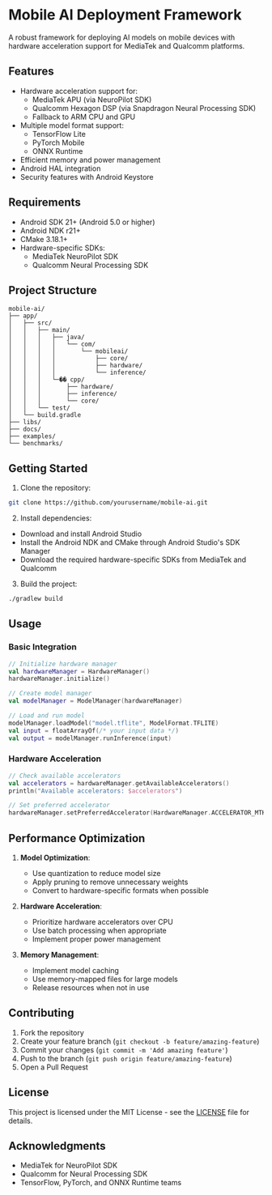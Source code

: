 # Mobile AI Deployment Framework

A robust framework for deploying AI models on mobile devices with hardware acceleration support for MediaTek and Qualcomm platforms.

## Features

- Hardware acceleration support for:
  - MediaTek APU (via NeuroPilot SDK)
  - Qualcomm Hexagon DSP (via Snapdragon Neural Processing SDK)
  - Fallback to ARM CPU and GPU
- Multiple model format support:
  - TensorFlow Lite
  - PyTorch Mobile
  - ONNX Runtime
- Efficient memory and power management
- Android HAL integration
- Security features with Android Keystore

## Requirements

- Android SDK 21+ (Android 5.0 or higher)
- Android NDK r21+ 
- CMake 3.18.1+
- Hardware-specific SDKs:
  - MediaTek NeuroPilot SDK
  - Qualcomm Neural Processing SDK

## Project Structure

```
mobile-ai/
├── app/
│   ├── src/
│   │   ├── main/
│   │   │   ├── java/
│   │   │   │   └── com/
│   │   │   │       └── mobileai/
│   │   │   │           ├── core/
│   │   │   │           ├── hardware/
│   │   │   │           └── inference/
│   │   │   └─�� cpp/
│   │   │       ├── hardware/
│   │   │       ├── inference/
│   │   │       └── core/
│   │   └── test/
│   └── build.gradle
├── libs/
├── docs/
├── examples/
└── benchmarks/
```

## Getting Started

1. Clone the repository:
```bash
git clone https://github.com/yourusername/mobile-ai.git
```

2. Install dependencies:
- Download and install Android Studio
- Install the Android NDK and CMake through Android Studio's SDK Manager
- Download the required hardware-specific SDKs from MediaTek and Qualcomm

3. Build the project:
```bash
./gradlew build
```

## Usage

### Basic Integration

```kotlin
// Initialize hardware manager
val hardwareManager = HardwareManager()
hardwareManager.initialize()

// Create model manager
val modelManager = ModelManager(hardwareManager)

// Load and run model
modelManager.loadModel("model.tflite", ModelFormat.TFLITE)
val input = floatArrayOf(/* your input data */)
val output = modelManager.runInference(input)
```

### Hardware Acceleration

```kotlin
// Check available accelerators
val accelerators = hardwareManager.getAvailableAccelerators()
println("Available accelerators: $accelerators")

// Set preferred accelerator
hardwareManager.setPreferredAccelerator(HardwareManager.ACCELERATOR_MTK)
```

## Performance Optimization

1. **Model Optimization**:
   - Use quantization to reduce model size
   - Apply pruning to remove unnecessary weights
   - Convert to hardware-specific formats when possible

2. **Hardware Acceleration**:
   - Prioritize hardware accelerators over CPU
   - Use batch processing when appropriate
   - Implement proper power management

3. **Memory Management**:
   - Implement model caching
   - Use memory-mapped files for large models
   - Release resources when not in use

## Contributing

1. Fork the repository
2. Create your feature branch (`git checkout -b feature/amazing-feature`)
3. Commit your changes (`git commit -m 'Add amazing feature'`)
4. Push to the branch (`git push origin feature/amazing-feature`)
5. Open a Pull Request

## License

This project is licensed under the MIT License - see the [LICENSE](LICENSE) file for details.

## Acknowledgments

- MediaTek for NeuroPilot SDK
- Qualcomm for Neural Processing SDK
- TensorFlow, PyTorch, and ONNX Runtime teams 
